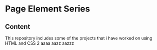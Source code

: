 # Page Element Series
## Content
This repository includes some of the projects that i have worked on using HTML and CSS
2
aaaa
aazz
aazzz
